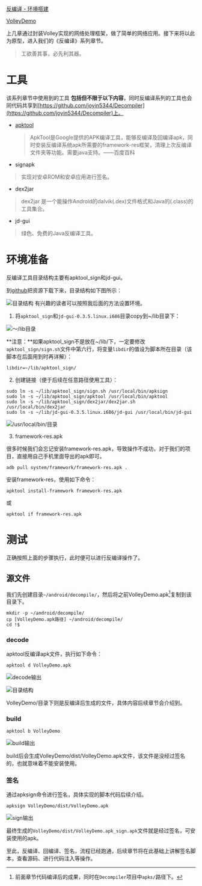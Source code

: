 
[反编译 - 环境搭建](http://www.jianshu.com/p/ca32e2547270)


[VolleyDemo](https://github.com/joyin5344/VolleyDemo)


上几章通过封装Volley实现的网络处理框架，做了简单的网络应用。接下来将以此为原型，进入我们的《反编译》系列章节。

> 工欲善其事，必先利其器。

# 工具

该系列章节中使用到的工具 **包括但不限于以下内容**，同时反编译系列的工具也会同代码共享到[https://github.com/joyin5344/Decompiler](https://github.com/joyin5344/Decompiler)上。

- [apktool](https://github.com/iBotPeaches/Apktool)

  > ApkTool是Google提供的APK编译工具，能够反编译及回编译apk，同时安装反编译系统apk所需要的framework-res框架，清理上次反编译文件夹等功能。需要java支持。——百度百科

- signapk

> 实现对安卓ROM和安卓应用进行签名。

- dex2jar

> dex2jar 是一个能操作Android的dalvik(.dex)文件格式和Java的(.class)的工具集合。

- jd-gui

> 绿色、免费的Java反编译工具。

# 环境准备

反编译工具目录结构主要有apktool_sign和jd-gui。

到[github](https://github.com/joyin5344/Decompiler)把资源下载下来，目录结构如下图所示：

![目录结构](http://upload-images.jianshu.io/upload_images/1836004-5af0b2ae2ab84318.png?imageMogr2/auto-orient/strip%7CimageView2/2/w/1240)
有兴趣的读者可以按照我后面的方法设置环境。

1. 将`apktool_sign`和`jd-gui-0.3.5.linux.i686`目录copy到~/lib目录下：

![～/lib目录](http://upload-images.jianshu.io/upload_images/1836004-61223f30db1b6ef3.png?imageMogr2/auto-orient/strip%7CimageView2/2/w/1240)

**注意：**如果apktool_sign不是放在~/lib/下，一定要修改`apktool_sign/sign.sh`文件中第六行，将变量`libdir`的值设为脚本所在目录（该脚本在后面用到时再详解）：

```
libdir=~/lib/apktool_sign/
```

2. 创建链接（便于后续在任意路径使用工具）：

```
sudo ln -s ~/lib/apktool_sign/sign.sh /usr/local/bin/apksign
sudo ln -s ~/lib/apktool_sign/apktool /usr/local/bin/apktool
sudo ln -s ~/lib/apktool_sign/dex2jar/dex2jar.sh /usr/local/bin/dex2jar
sudo ln -s ~/lib/jd-gui-0.3.5.linux.i686/jd-gui /usr/local/bin/jd-gui
```

![/usr/local/bin/目录](http://upload-images.jianshu.io/upload_images/1836004-a042d3c5cab91516.png?imageMogr2/auto-orient/strip%7CimageView2/2/w/1240)

3. framework-res.apk

很多时候我们会忘记安装framework-res.apk，导致操作不成功，对于我们的项目，直接用自己手机里面导出的apk即可。

```
adb pull system/framework/framework-res.apk .
```

安装framework-res，使用如下命令：

```
apktool install-framework framework-res.apk
```

或

```
apktool if framework-res.apk
```

# 测试

正确按照上面的步骤执行，此时便可以进行反编译操作了。

## 源文件

我们先创建目录`~/android/decompile/`，然后将之前VolleyDemo.apk[^VolleyDemo.apk]复制到该目录下。

[^VolleyDemo.apk]: 前面章节代码编译后的成果，同时在`Decompiler`项目中`apks/`路径下。

```
mkdir -p ~/android/decompile/
cp [VolleyDemo.apk路径] ~/android/decompile/
cd !$
```

### decode

apktool反编译apk文件，执行如下命令：

```
apktool d VolleyDemo.apk 
```

![decode输出](http://upload-images.jianshu.io/upload_images/1836004-71e8a51dfb93f133.png?imageMogr2/auto-orient/strip%7CimageView2/2/w/1240)

![目录结构](http://upload-images.jianshu.io/upload_images/1836004-80801e87abc2af6f.png?imageMogr2/auto-orient/strip%7CimageView2/2/w/1240)

VolleyDemo/目录下则是反编译后生成的文件，具体内容后续章节会介绍到。

### build

```
apktool b VolleyDemo
```

![build输出](http://upload-images.jianshu.io/upload_images/1836004-3b11832e7ca73a77.png?imageMogr2/auto-orient/strip%7CimageView2/2/w/1240)

build后会生成VolleyDemo/dist/VolleyDemo.apk文件，该文件是没经过签名的，也就意味着不能安装使用。

### 签名

通过apksign命令进行签名，具体实现的脚本代码后续介绍。

```
apksign VolleyDemo/dist/VolleyDemo.apk
```

![sign输出](http://upload-images.jianshu.io/upload_images/1836004-592e81311b6b28f5.png?imageMogr2/auto-orient/strip%7CimageView2/2/w/1240)

最终生成的`VolleyDemo/dist/VolleyDemo.apk_sign.apk`文件就是经过签名，可安装使用的apk。

至此，反编译、回编译、签名，流程已经跑通，后续章节将在此基础上讲解签名脚本，查看源码、进行代码注入等操作。

